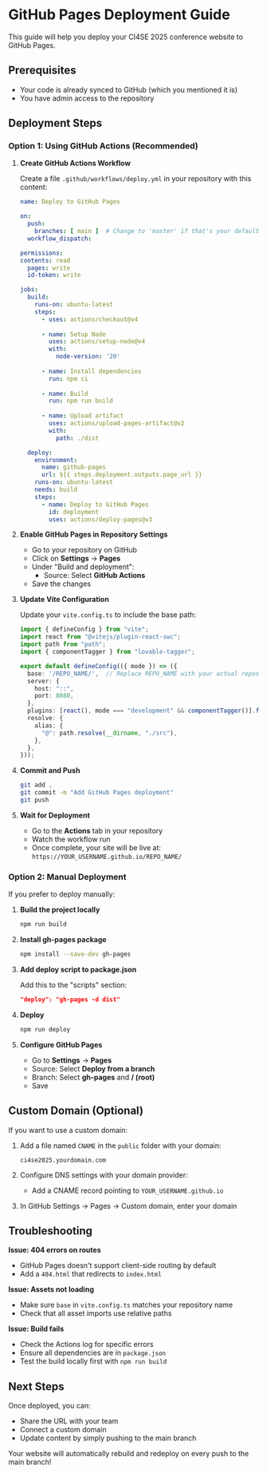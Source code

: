 # GitHub Pages Deployment Guide

This guide will help you deploy your CI4SE 2025 conference website to GitHub Pages.

## Prerequisites

- Your code is already synced to GitHub (which you mentioned it is)
- You have admin access to the repository

## Deployment Steps

### Option 1: Using GitHub Actions (Recommended)

1. **Create GitHub Actions Workflow**
   
   Create a file `.github/workflows/deploy.yml` in your repository with this content:

   ```yaml
   name: Deploy to GitHub Pages

   on:
     push:
       branches: [ main ]  # Change to 'master' if that's your default branch
     workflow_dispatch:

   permissions:
   contents: read
     pages: write
     id-token: write

   jobs:
     build:
       runs-on: ubuntu-latest
       steps:
         - uses: actions/checkout@v4
         
         - name: Setup Node
           uses: actions/setup-node@v4
           with:
             node-version: '20'
             
         - name: Install dependencies
           run: npm ci
           
         - name: Build
           run: npm run build
           
         - name: Upload artifact
           uses: actions/upload-pages-artifact@v2
           with:
             path: ./dist

     deploy:
       environment:
         name: github-pages
         url: ${{ steps.deployment.outputs.page_url }}
       runs-on: ubuntu-latest
       needs: build
       steps:
         - name: Deploy to GitHub Pages
           id: deployment
           uses: actions/deploy-pages@v3
   ```

2. **Enable GitHub Pages in Repository Settings**
   
   - Go to your repository on GitHub
   - Click on **Settings** → **Pages**
   - Under "Build and deployment":
     - Source: Select **GitHub Actions**
   - Save the changes

3. **Update Vite Configuration**
   
   Update your `vite.config.ts` to include the base path:

   ```typescript
   import { defineConfig } from "vite";
   import react from "@vitejs/plugin-react-swc";
   import path from "path";
   import { componentTagger } from "lovable-tagger";

   export default defineConfig(({ mode }) => ({
     base: '/REPO_NAME/',  // Replace REPO_NAME with your actual repository name
     server: {
       host: "::",
       port: 8080,
     },
     plugins: [react(), mode === "development" && componentTagger()].filter(Boolean),
     resolve: {
       alias: {
         "@": path.resolve(__dirname, "./src"),
       },
     },
   }));
   ```

4. **Commit and Push**
   
   ```bash
   git add .
   git commit -m "Add GitHub Pages deployment"
   git push
   ```

5. **Wait for Deployment**
   
   - Go to the **Actions** tab in your repository
   - Watch the workflow run
   - Once complete, your site will be live at: `https://YOUR_USERNAME.github.io/REPO_NAME/`

### Option 2: Manual Deployment

If you prefer to deploy manually:

1. **Build the project locally**
   ```bash
   npm run build
   ```

2. **Install gh-pages package**
   ```bash
   npm install --save-dev gh-pages
   ```

3. **Add deploy script to package.json**
   
   Add this to the "scripts" section:
   ```json
   "deploy": "gh-pages -d dist"
   ```

4. **Deploy**
   ```bash
   npm run deploy
   ```

5. **Configure GitHub Pages**
   - Go to **Settings** → **Pages**
   - Source: Select **Deploy from a branch**
   - Branch: Select **gh-pages** and **/ (root)**
   - Save

## Custom Domain (Optional)

If you want to use a custom domain:

1. Add a file named `CNAME` in the `public` folder with your domain:
   ```
   ci4se2025.yourdomain.com
   ```

2. Configure DNS settings with your domain provider:
   - Add a CNAME record pointing to `YOUR_USERNAME.github.io`

3. In GitHub Settings → Pages → Custom domain, enter your domain

## Troubleshooting

**Issue: 404 errors on routes**
- GitHub Pages doesn't support client-side routing by default
- Add a `404.html` that redirects to `index.html`

**Issue: Assets not loading**
- Make sure `base` in `vite.config.ts` matches your repository name
- Check that all asset imports use relative paths

**Issue: Build fails**
- Check the Actions log for specific errors
- Ensure all dependencies are in `package.json`
- Test the build locally first with `npm run build`

## Next Steps

Once deployed, you can:
- Share the URL with your team
- Connect a custom domain
- Update content by simply pushing to the main branch

Your website will automatically rebuild and redeploy on every push to the main branch!
